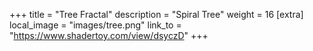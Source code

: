 +++
title = "Tree Fractal"
description = "Spiral Tree"
weight = 16
[extra]
local_image = "images/tree.png"
link_to = "https://www.shadertoy.com/view/dsyczD"
+++